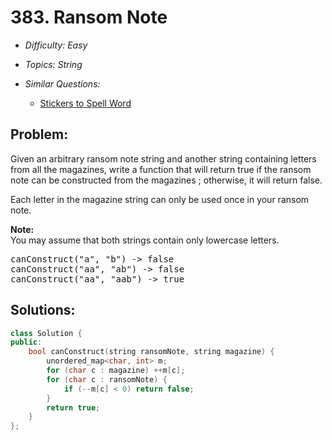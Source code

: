 # 383. Ransom Note

* *Difficulty: Easy*

* *Topics: String*

* *Similar Questions:*

  * [Stickers to Spell Word](stickers-to-spell-word.md)

## Problem:

<p>
Given an arbitrary ransom note string and another string containing letters from all the magazines, write a function that will return true if the ransom 
note can be constructed from the magazines ; otherwise, it will return false. 
</p>
<p>
Each letter in the magazine string can only be used once in your ransom note.
</p>

<p><b>Note:</b><br />
You may assume that both strings contain only lowercase letters.
</p>

<pre>
canConstruct("a", "b") -> false
canConstruct("aa", "ab") -> false
canConstruct("aa", "aab") -> true
</pre>

## Solutions:

```c++
class Solution {
public:
    bool canConstruct(string ransomNote, string magazine) {
        unordered_map<char, int> m;
        for (char c : magazine) ++m[c];
        for (char c : ransomNote) {
            if (--m[c] < 0) return false;
        }
        return true;
    }
};
```
